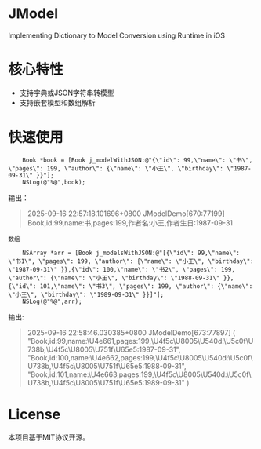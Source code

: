 # JModel
Implementing Dictionary to Model Conversion using Runtime in iOS

# 核心特性
* 支持字典或JSON字符串转模型
* 支持嵌套模型和数组解析

# 快速使用

```
    Book *book = [Book j_modelWithJSON:@"{\"id\": 99,\"name\": \"书\", \"pages\": 199, \"author\": {\"name\": \"小王\", \"birthday\": \"1987-09-31\" }}"];
    NSLog(@"%@",book);
```
输出：
> 2025-09-16 22:57:18.101696+0800 JModelDemo[670:77199] Book,id:99,name:书,pages:199,作者名:小王,作者生日:1987-09-31

`数组`
```
    NSArray *arr = [Book j_modelsWithJSON:@"[{\"id\": 99,\"name\": \"书1\", \"pages\": 199, \"author\": {\"name\": \"小王\", \"birthday\": \"1987-09-31\" }},{\"id\": 100,\"name\": \"书2\", \"pages\": 199, \"author\": {\"name\": \"小王\", \"birthday\": \"1988-09-31\" }},{\"id\": 101,\"name\": \"书3\", \"pages\": 199, \"author\": {\"name\": \"小王\", \"birthday\": \"1989-09-31\" }}]"];
    NSLog(@"%@",arr);
```
输出:
> 2025-09-16 22:58:46.030385+0800 JModelDemo[673:77897] (
    "Book,id:99,name:\U4e661,pages:199,\U4f5c\U8005\U540d:\U5c0f\U738b,\U4f5c\U8005\U751f\U65e5:1987-09-31",
    "Book,id:100,name:\U4e662,pages:199,\U4f5c\U8005\U540d:\U5c0f\U738b,\U4f5c\U8005\U751f\U65e5:1988-09-31",
    "Book,id:101,name:\U4e663,pages:199,\U4f5c\U8005\U540d:\U5c0f\U738b,\U4f5c\U8005\U751f\U65e5:1989-09-31"
)

# License
本项目基于MIT协议开源。
